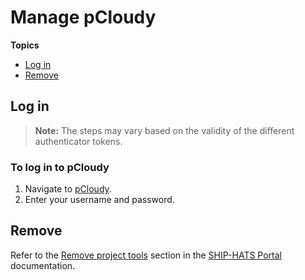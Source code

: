 # Manage pCloudy

**Topics**
- [Log in](#log-in)
- [Remove](#remove)

## Log in
>**Note:** The steps may vary based on the validity of the different authenticator tokens.  


### To log in to pCloudy

1. Navigate to [pCloudy](https://hats.pcloudy.com/).  
1. Enter your username and password. 
    

<!--## Modify-->


## Remove 

Refer to the [Remove project tools](https://docs.developer.tech.gov.sg/docs/ship-hats-portal/#/manage-tools) section in the [SHIP-HATS Portal](https://docs.developer.tech.gov.sg/docs/ship-hats-portal/#/) documentation.

